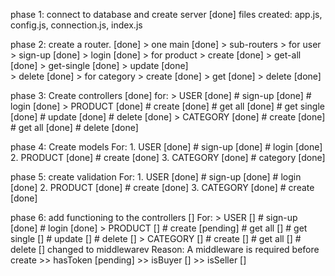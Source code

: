 phase 1: connect to database and create server [done]
    files created: app.js, config.js, connection.js, index.js

phase 2: create a router. [done]
        > one main [done]
        > sub-routers
            > for user  > sign-up [done]
                        > login [done]
            > for product > create [done]
                          > get-all [done]
                          > get-single [done]
                          > update [done]                            
                          > delete [done]
            > for category  > create [done]
                            > get [done]
                            > delete [done]

phase 3: Create controllers [done]
    for:
        > USER [done]
            # sign-up [done]
            # login [done]
        > PRODUCT [done]
            # create [done]
            # get all [done]
            # get single [done]
            # update [done]
            # delete [done]
        > CATEGORY [done]
            # create [done]
            # get all [done]
            # delete [done]
            
phase 4: Create models
    For:
        1. USER [done]
            # sign-up [done]
            # login [done]
        2. PRODUCT [done]
            # create [done]
        3. CATEGORY [done]
            # category [done]

phase 5: create validation
    For:
        1. USER [done]
            # sign-up [done]
            # login [done]
        2. PRODUCT [done]
            # create [done]
        3. CATEGORY [done]
            # create [done]

phase 6: add functioning to the controllers []
    For:
        > USER []
            # sign-up [done]
            # login [done]
        > PRODUCT []
            # create [pending]
            # get all []
            # get single []
            # update []
            # delete []
        > CATEGORY []
            # create []
            # get all []
            # delete []
    changed to middlewarev   Reason: A middleware is required before create
        >> hasToken [pending]
        >> isBuyer []
        >> isSeller []